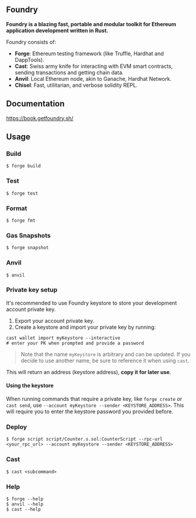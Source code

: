 ## Foundry

**Foundry is a blazing fast, portable and modular toolkit for Ethereum application development written in Rust.**

Foundry consists of:

-   **Forge**: Ethereum testing framework (like Truffle, Hardhat and DappTools).
-   **Cast**: Swiss army knife for interacting with EVM smart contracts, sending transactions and getting chain data.
-   **Anvil**: Local Ethereum node, akin to Ganache, Hardhat Network.
-   **Chisel**: Fast, utilitarian, and verbose solidity REPL.

## Documentation

https://book.getfoundry.sh/

## Usage

### Build

```shell
$ forge build
```

### Test

```shell
$ forge test
```

### Format

```shell
$ forge fmt
```

### Gas Snapshots

```shell
$ forge snapshot
```

### Anvil

```shell
$ anvil
```

### Private key setup

It's recommended to use Foundry keystore to store your development account private key.

1. Export your account private key.
2. Create a keystore and import your private key by running:

```shell
cast wallet import myKeystore --interactive
# enter your PK when prompted and provide a password
```

> Note that the name `myKeystore` is arbitrary and can be updated. If you decide to use another name, be sure to reference it when using `cast`.

This will return an address (keystore address), **copy it for later use**.

#### Using the keystore

When running commands that require a private key, like `forge create` or `cast send`, use `--account myKeystore --sender <KEYSTORE_ADDRESS>`. This will require you to enter the keystore password you provided before.

### Deploy

```shell
$ forge script script/Counter.s.sol:CounterScript --rpc-url <your_rpc_url> --account myKeystore --sender <KEYSTORE_ADDRESS>
```

### Cast

```shell
$ cast <subcommand>
```

### Help

```shell
$ forge --help
$ anvil --help
$ cast --help
```
